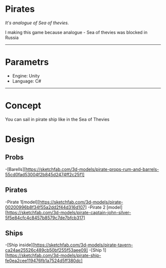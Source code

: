 # Pirates #

*It's analogue of Sea of thevies.*

I making this game because analogue - Sea of thevies was blocked in Russia

***

# Parametrs # 

  * Engine: Unity  
  * Language: C#  
    
***

# Concept #

You can sail in pirate ship like in the Sea of Thevies

# Design #

## Probs ##
-[Barells][https://sketchfab.com/3d-models/pirate-props-rum-and-barrels-55cd0fad53004f2b845d2474ff2c25f1]

## Pirates ##
-Pirate 1[model][https://sketchfab.com/3d-models/pirate-00200996b8f34f55a2dd2f44d316d107]
-Pirate 2 [model][https://sketchfab.com/3d-models/pirate-captain-john-silver-5f5e84cfc4c8457b8579c7de7bfcb317]

## Ships ##
-[Ship inside][https://sketchfab.com/3d-models/pirate-tavern-ca24ae25526c489cb50bf255f53aee09]
-[Ship 1][https://sketchfab.com/3d-models/pirate-ship-fe0ea2cee119476fb1a7524d5ff380dc]
